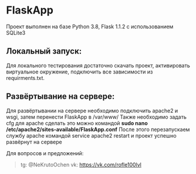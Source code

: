 # FlaskApp
Проект выполнен на базе Python 3.8, Flask 1.1.2 с использованием SQLite3

Локальный запуск:
-----------------
Для локального тестирования достаточно скачать проект, активировать виртуальное окружение, подключить все зависимости из requirments.txt.

Развёртывание на сервере:
-------------------------
Для развёртывании на сервере необходимо подключить apache2 и wsgi, затем перенести FlaskApp в /var/www/
Также необходимо задать cfg для apache сделать это можно командой <b>sudo nano /etc/apache2/sites-available/FlaskApp.conf</b>
После этого перезапускаем службу apache командой service apache2 restart и проект успешно развёрнут на сервере

Для вопросов и предложений:
>tg: @NeKrutoOchen
>vk: https://vk.com/rofle100lvl
